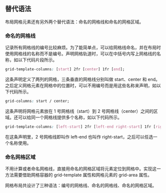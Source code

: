 ## 替代语法

布局网格元素还有另外两个替代语法：命名的网格线和命名的网格区域。

### 命名的网格线

记录所有网格线的编号比较麻烦。为了能简单点，可以给网格线命名，并在布局时使用网格线的名称而不是编号。声明网格轨道时，可以在中括号内写上网格线的名称，如以下代码片段所示。

```css
grid-template-columns: [start] 2fr [center] 1fr [end];
```

这条声明定义了两列的网格，三条垂直的网格线分别叫做 start、center 和 end。之后定义网格元素在网格中的位置时，可以不用编号而是用这些名称来声明，如以下代码所示。

```css
grid-columns: start / center;
```

这条声明将网格元素放在 1 号网格线（start）到 2 号网格线（center）之间的区域。还可以给同一个网格线提供多个名称，如以下代码所示。

```css
grid-template-columns: [left-start] 2fr [left-end right-start] 1fr [right-end];
```

在这条声明里，2 号网格线即叫作 left-end 也叫作 right-start，之后可以任选一个名称使用。

### 命名网格区域

不用计算或者命名网格线，直接用命名的网格区域将元素定位到网格中。实现这一方法需要借助网格容器的 grid-template 属性和网格元素的 grid-area 属性。

网格布局共设计了三种语法：编号的网格线、命名的网格线、命名的网格区域。
